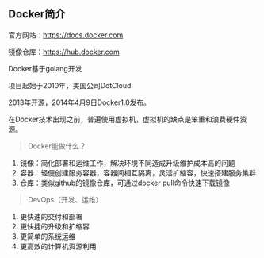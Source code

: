 ## Docker简介

官方网站：https://docs.docker.com

镜像仓库：https://hub.docker.com

Docker基于golang开发

项目起始于2010年，美国公司DotCloud

2013年开源，2014年4月9日Docker1.0发布。

在Docker技术出现之前，普遍使用虚拟机，虚拟机的缺点是笨重和浪费硬件资源。

> Docker能做什么？

1. 镜像：简化部署和运维工作，解决环境不同造成升级维护成本高的问题
2. 容器：轻便创建服务容器，容器间相互隔离，灵活扩缩容，快速搭建服务集群
3. 仓库：类似github的镜像仓库，可通过docker pull命令快速下载镜像

> DevOps（开发、运维）

1. 更快速的交付和部署
2. 更快捷的升级和扩缩容
3. 更简单的系统运维
4. 更高效的计算机资源利用